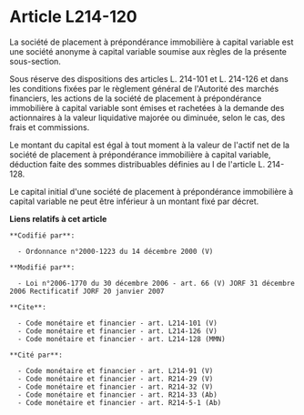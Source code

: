 # Article L214-120

La société de placement à prépondérance immobilière à capital variable est une société anonyme à capital variable soumise aux
règles de la présente sous-section.

Sous réserve des dispositions des articles L. 214-101 et L. 214-126 et dans les conditions fixées par le règlement général de
l'Autorité des marchés financiers, les actions de la société de placement à prépondérance immobilière à capital variable sont
émises et rachetées à la demande des actionnaires à la valeur liquidative majorée ou diminuée, selon le cas, des frais et
commissions.

Le montant du capital est égal à tout moment à la valeur de l'actif net de la société de placement à prépondérance
immobilière à capital variable, déduction faite des sommes distribuables définies au I de l'article L. 214-128.

Le capital initial d'une société de placement à prépondérance immobilière à capital variable ne peut être inférieur à un
montant fixé par décret.

**Liens relatifs à cet article**

	**Codifié par**:

	  - Ordonnance n°2000-1223 du 14 décembre 2000 (V)

	**Modifié par**:

	  - Loi n°2006-1770 du 30 décembre 2006 - art. 66 (V) JORF 31 décembre 2006 Rectificatif JORF 20 janvier 2007

	**Cite**:

	  - Code monétaire et financier - art. L214-101 (V)
	  - Code monétaire et financier - art. L214-126 (V)
	  - Code monétaire et financier - art. L214-128 (MMN)

	**Cité par**:

	  - Code monétaire et financier - art. L214-91 (V)
	  - Code monétaire et financier - art. R214-29 (V)
	  - Code monétaire et financier - art. R214-32 (V)
	  - Code monétaire et financier - art. R214-33 (Ab)
	  - Code monétaire et financier - art. R214-5-1 (Ab)
